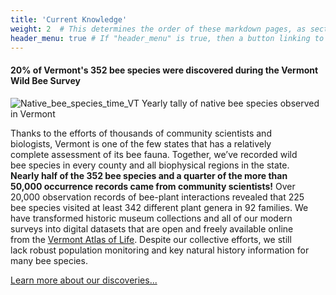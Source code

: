 ```yaml
---
title: 'Current Knowledge'
weight: 2  # This determines the order of these markdown pages, as sections, in the Hugo-scroll display
header_menu: true # If "header_menu" is true, then a button linking to this section will be placed into the header menu at the top of the homepage.
---
```


<div class="lead">
  <h4>20% of Vermont's 352 bee species were discovered during the Vermont Wild Bee Survey</h4>
</div>

<div class="row">
  <div class="col-lg-12">
    <img src="https://stateofbees.vtatlasoflife.org/images/Native_species_totals_vectors.png" alt="Native_bee_species_time_VT" title="Native_bee_species_time_VT">
    <label class="image-caption">Yearly tally of native bee species observed in Vermont</label>
  </div>
</div>

<div class="row" style="width: 95%">
  <div class="col-lg-12">
    <p>
    Thanks to the efforts of thousands of community scientists and biologists, Vermont is one of the few states that has a relatively complete assessment of its bee fauna. Together, we’ve recorded wild bee species in every county and all biophysical regions in the state. <b>Nearly half of the 352 bee species and a quarter of the more than 50,000 occurrence records came from community scientists!</b> Over 20,000 observation records of bee-plant interactions revealed that 225 bee species visited at least 342 different plant genera in 92 families. We have transformed historic museum collections and all of our modern surveys into digital datasets that are open and freely available online from the <a href="https://val.vtecostudies.org/" target="blank_"><u>Vermont Atlas of Life</u></a>. Despite our collective efforts, we still lack robust population monitoring and key natural history information for many bee species.
    </p>
  </div>
</div>

<a class="more-info-link" href="https://vtecostudies.github.io/SoBees_Current_Knowledge/" target="blank_">Learn more about our discoveries...</a>
